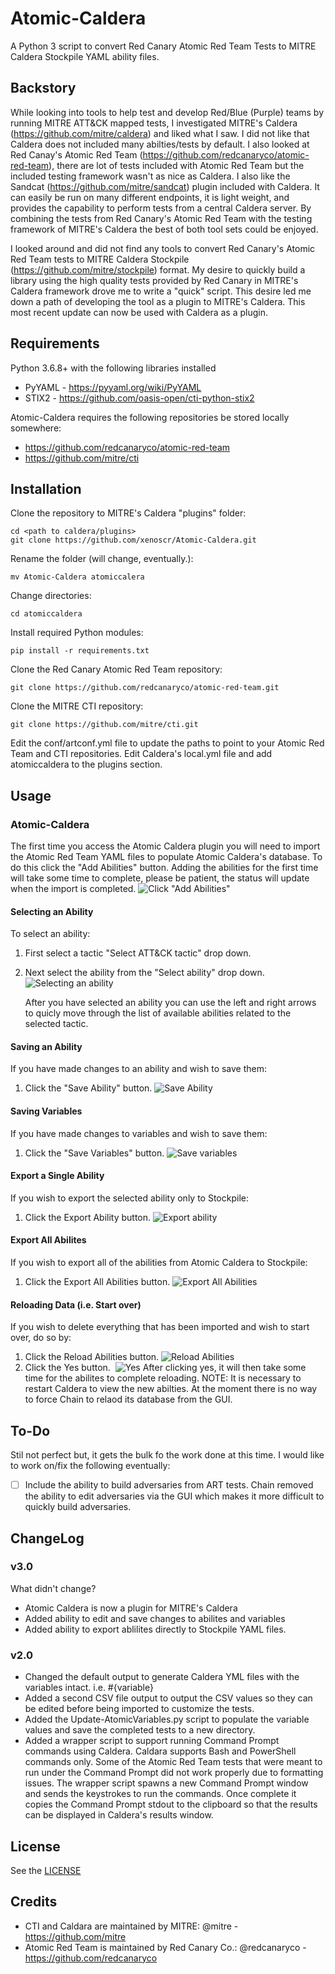 # Atomic-Caldera
A Python 3 script to convert Red Canary Atomic Red Team Tests to MITRE Caldera Stockpile YAML ability files.

## Backstory
While looking into tools to help test and develop Red/Blue (Purple) teams by running MITRE ATT&CK mapped tests, I investigated MITRE's Caldera (https://github.com/mitre/caldera) and liked what I saw. I did not like that Caldera does not included many abilties/tests by default. I also looked at Red Canay's Atomic Red Team (https://github.com/redcanaryco/atomic-red-team), there are lot of tests included with Atomic Red Team but the included testing framework wasn't as nice as Caldera. I also like the Sandcat (https://github.com/mitre/sandcat) plugin included with Caldera. It can easily be run on many different endpoints, it is light weight, and provides the capability to perform tests from a central Caldera server. By combining the tests from Red Canary's Atomic Red Team with the testing framework of MITRE's Caldera the best of both tool sets could be enjoyed.

I looked around and did not find any tools to convert Red Canary's Atomic Red Team tests to MITRE Caldera Stockpile (https://github.com/mitre/stockpile) format. My desire to quickly build a library using the high quality tests provided by Red Canary in MITRE's Caldera framework drove me to write a "quick" script. This desire led me down a path of developing the tool as a plugin to MITRE's Caldera. This most recent update can now be used with Caldera as a plugin.

## Requirements
Python 3.6.8+ with the following libraries installed
* PyYAML - https://pyyaml.org/wiki/PyYAML
* STIX2 - https://github.com/oasis-open/cti-python-stix2

Atomic-Caldera requires the following repositories be stored locally somewhere:
* https://github.com/redcanaryco/atomic-red-team
* https://github.com/mitre/cti

## Installation
Clone the repository to MITRE's Caldera "plugins" folder:
```
cd <path to caldera/plugins>
git clone https://github.com/xenoscr/Atomic-Caldera.git
```
Rename the folder (will change, eventually.):
```
mv Atomic-Caldera atomiccalera
```
Change directories:
```
cd atomiccaldera
```
Install required Python modules:
```
pip install -r requirements.txt
```
Clone the Red Canary Atomic Red Team repository:
```
git clone https://github.com/redcanaryco/atomic-red-team.git
```
Clone the MITRE CTI repository:
```
git clone https://github.com/mitre/cti.git
```
Edit the conf/artconf.yml file to update the paths to point to your Atomic Red Team and CTI repositories.
Edit Caldera's local.yml file and add atomiccaldera to the plugins section.

## Usage
### Atomic-Caldera
The first time you access the Atomic Caldera plugin you will need to import the Atomic Red Team YAML files to populate Atomic Caldera's database. To do this click the "Add Abilities" button. Adding the abilities for the first time will take some time to complete, please be patient, the status will update when the import is completed.
![Click "Add Abilities"](images/addabilites.png?raw=true "Add Abilities")
#### Selecting an Ability
To select an ability:
1. First select a tactic "Select ATT&CK tactic" drop down.
2. Next select the ability from the "Select ability" drop down.
   ![Selecting an ability](images/selectability.png?raw=true "Select Ability")

   After you have selected an ability you can use the left and right arrows to quicly move through the list of available abilities related to the selected tactic.
#### Saving an Ability
If you have made changes to an ability and wish to save them:
1. Click the "Save Ability" button.
   ![Save Ability](images/saveability.png?raw=true "Save Ability")
#### Saving Variables
If you have made changes to variables and wish to save them:
1. Click the "Save Variables" button.
   ![Save variables](images/savevariables.png?raw=true "Save Variables")
#### Export a Single Ability
If you wish to export the selected ability only to Stockpile:
1. Click the Export Ability button.
   ![Export ability](images/exportone.png?raw=true "Export single ability")&nbsp;
#### Export All Abilites
If you wish to export all of the abilities from Atomic Caldera to Stockpile:
1. Click the Export All Abilities button.
   ![Export All Abilities](images/exportall.png?raw=true "Export All Abilities")
#### Reloading Data (i.e. Start over)
If you wish to delete everything that has been imported and wish to start over, do so by:
1. Click the Reload Abilities button.
   ![Reload Abilities](images/reloadabilities.png?raw=true "Reload Abilities")
2. Click the Yes button.&nbsp;
   ![Yes](images/yes.png?raw=true "Yes")
   After clicking yes, it will then take some time for the abilites to complete reloading.
NOTE: It is necessary to restart Caldera to view the new abilties. At the moment there is no way to force Chain to relaod its database from the GUI.
## To-Do
Stil not perfect but, it gets the bulk fo the work done at this time. I would like to work on/fix the following eventually:
- [ ] Include the ability to build adversaries from ART tests. Chain removed the ability to edit adversaries via the GUI which makes it more difficult to quickly build adversaries.
## ChangeLog
### v3.0
What didn't change?
* Atomic Caldera is now a plugin for MITRE's Caldera
* Added ability to edit and save changes to abilites and variables
* Added ability to export ablilites directly to Stockpile YAML files.
### v2.0
* Changed the default output to generate Caldera YML files with the variables intact. i.e. #{variable}
* Added a second CSV file output to output the CSV values so they can be edited before being imported to customize the tests.
* Added the Update-AtomicVariables.py script to populate the variable values and save the completed tests to a new directory.
* Added a wrapper script to support running Command Prompt commands using Caldera. Caldara supports Bash and PowerShell commands only. Some of the Atomic Red Team tests that were meant to run under the Command Prompt did not work properly due to formatting issues. The wrapper script spawns a new Command Prompt window and sends the keystrokes to run the commands. Once complete it copies the Command Prompt stdout to the clipboard so that the results can be displayed in Caldera's results window.
## License
See the [LICENSE](https://github.com/xenoscr/Atomic-Caldera/blob/master/LICENSE)

## Credits
* CTI and Caldara are maintained by MITRE: @mitre - https://github.com/mitre
* Atomic Red Team is maintained by Red Canary Co.: @redcanaryco - https://github.com/redcanaryco
